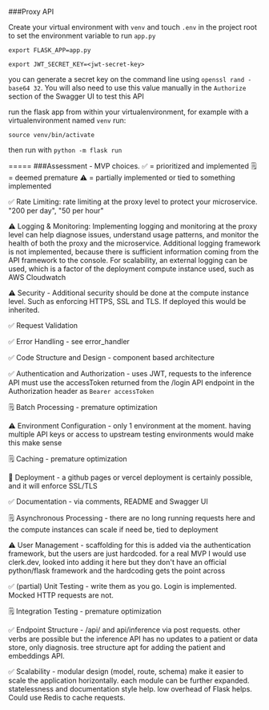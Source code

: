 ###Proxy API

Create your virtual environment with `venv` and touch `.env` in the project root to set the environment variable to run `app.py`

`export FLASK_APP=app.py`

`export JWT_SECRET_KEY=<jwt-secret-key>`

you can generate a secret key on the command line using `openssl rand -base64 32`. You will also need to use this value manually in the `Authorize` section of the Swagger UI to test this API

run the flask app from within your virtualenvironment, for example with a virtualenvironment named `venv` run:

`source venv/bin/activate`

then run with `python -m flask run`


=====
###Assessment - MVP choices. 
✅ = prioritized and implemented 
🗒️ = deemed premature 
⚠️ = partially implemented or tied to something implemented

✅ Rate Limiting: rate limiting at the proxy level to protect your microservice. "200 per day", "50 per hour"

⚠️ Logging & Monitoring: Implementing logging and monitoring at the proxy level can help diagnose issues, understand usage patterns, and monitor the health of both the proxy and the microservice. Additional logging framework is not implemented, because there is sufficient information coming from the API framework to the console. For scalability, an external logging can be used, which is a factor of the deployment compute instance used, such as AWS Cloudwatch

⚠️ Security - Additional security should be done at the compute instance level. Such as enforcing HTTPS, SSL and TLS. If deployed this would be inherited.

✅ Request Validation 

✅ Error Handling - see error_handler

✅ Code Structure and Design - component based architecture

✅ Authentication and Authorization - uses JWT, requests to the inference API must use the accessToken returned from the /login API endpoint in the Authorization header as `Bearer accessToken`

🗒️ Batch Processing - premature optimization

⚠️ Environment Configuration - only 1 environment at the moment. having multiple API keys or access to upstream testing environments would make this make sense

🗒️ Caching - premature optimization

🔁 Deployment - a github pages or vercel deployment is certainly possible, and it will enforce SSL/TLS

✅ Documentation - via comments, README and Swagger UI

🗒️ Asynchronous Processing - there are no long running requests here and the compute instances can scale if need be, tied to deployment

⚠️ User Management - scaffolding for this is added via the authentication framework, but the users are just hardcoded. for a real MVP I would use clerk.dev, looked into adding it here but they don't have an official python/flask framework and the hardcoding gets the point across

✅ (partial) Unit Testing - write them as you go. Login is implemented. Mocked HTTP requests are not.

🗒️ Integration Testing - premature optimization

✅ Endpoint Structure - /api/ and api/inference via post requests. other verbs are possible but the inference API has no updates to a patient or data store, only diagnosis. tree structure apt for adding the patient and embeddings API.

✅ Scalability - modular design (model, route, schema) make it easier to scale the application horizontally. each module can be further expanded. statelessness and documentation style help. low overhead of Flask helps. Could use Redis to cache requests.
